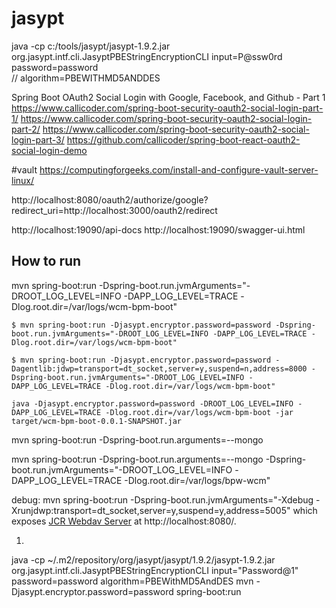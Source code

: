 # jasypt
java -cp c:/tools/jasypt/jasypt-1.9.2.jar org.jasypt.intf.cli.JasyptPBEStringEncryptionCLI input=P@ssw0rd password=password  
  // algorithm=PBEWITHMD5ANDDES

Spring Boot OAuth2 Social Login with Google, Facebook, and Github - Part 1
https://www.callicoder.com/spring-boot-security-oauth2-social-login-part-1/
https://www.callicoder.com/spring-boot-security-oauth2-social-login-part-2/
https://www.callicoder.com/spring-boot-security-oauth2-social-login-part-3/
https://github.com/callicoder/spring-boot-react-oauth2-social-login-demo

#vault
https://computingforgeeks.com/install-and-configure-vault-server-linux/

http://localhost:8080/oauth2/authorize/google?redirect_uri=http://localhost:3000/oauth2/redirect

http://localhost:19090/api-docs
http://localhost:19090/swagger-ui.html

## How to run
mvn spring-boot:run -Dspring-boot.run.jvmArguments="-DROOT_LOG_LEVEL=INFO -DAPP_LOG_LEVEL=TRACE -Dlog.root.dir=/var/logs/wcm-bpm-boot"

    $ mvn spring-boot:run -Djasypt.encryptor.password=password -Dspring-boot.run.jvmArguments="-DROOT_LOG_LEVEL=INFO -DAPP_LOG_LEVEL=TRACE -Dlog.root.dir=/var/logs/wcm-bpm-boot"

    $ mvn spring-boot:run -Djasypt.encryptor.password=password -Dagentlib:jdwp=transport=dt_socket,server=y,suspend=n,address=8000 -Dspring-boot.run.jvmArguments="-DROOT_LOG_LEVEL=INFO -DAPP_LOG_LEVEL=TRACE -Dlog.root.dir=/var/logs/wcm-bpm-boot"

    java -Djasypt.encryptor.password=password -DROOT_LOG_LEVEL=INFO -DAPP_LOG_LEVEL=TRACE -Dlog.root.dir=/var/logs/wcm-bpm-boot -jar target/wcm-bpm-boot-0.0.1-SNAPSHOT.jar
mvn spring-boot:run -Dspring-boot.run.arguments=--mongo

mvn spring-boot:run -Dspring-boot.run.arguments=--mongo -Dspring-boot.run.jvmArguments="-DROOT_LOG_LEVEL=INFO -DAPP_LOG_LEVEL=TRACE -Dlog.root.dir=/var/logs/bpw-wcm"



debug:
mvn spring-boot:run -Dspring-boot.run.jvmArguments="-Xdebug -Xrunjdwp:transport=dt_socket,server=y,suspend=y,address=5005"
which exposes [JCR Webdav Server](http://jackrabbit.apache.org/jcr/components/jackrabbit-jcr-server.html#JCR_Webdav_Server) at http://localhost:8080/.


1.
java -cp ~/.m2/repository/org/jasypt/jasypt/1.9.2/jasypt-1.9.2.jar  org.jasypt.intf.cli.JasyptPBEStringEncryptionCLI input="Password@1" password=password algorithm=PBEWithMD5AndDES
mvn -Djasypt.encryptor.password=password spring-boot:run
